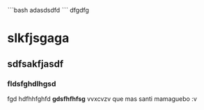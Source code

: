 ˋˋˋbash
adasdsdfd
ˋˋˋ
dfgdfg
# slkfjsgaga
## sdfsakfjasdf
### fldsfghdlhgsd
fgd  hdfhhfghfd
**gdsfhfhfsg**
vvxcvzv que mas santi mamaguebo :v







